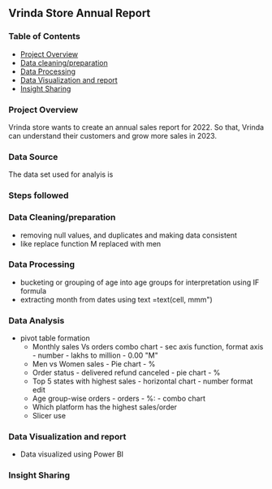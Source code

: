 ## Vrinda Store Annual Report

### Table of Contents
- [Project Overview](#project-overview)
- [Data cleaning/preparation](#data-cleaning/preparation)
- [Data Processing](#data-processing)
- [Data Visualization and report](#data-visualization-and-report)
- [Insight Sharing](#insight-sharing)

### Project Overview

Vrinda store wants to create an annual sales report for 2022. So that, Vrinda can understand their customers and grow more sales in 2023.

### Data Source
The data set used for analyis is 

### Steps followed

###  Data Cleaning/preparation
   - removing null values, and duplicates and making data consistent
   - like replace function M replaced with men
### Data Processing
   - bucketing or grouping of age into age groups for interpretation using IF formula
   - extracting month from dates using text =text(cell, mmm")

### Data Analysis
-  pivot table formation
   - Monthly sales Vs orders combo chart - sec axis function, format axis - number - lakhs to million - 0.00 "M"
   - Men vs Women sales - Pie chart - %
   - Order status - delivered refund canceled - pie chart - %
   - Top 5 states with highest sales - horizontal chart - number format edit
   - Age group-wise orders - orders - %: - combo chart
   - Which platform has the highest sales/order
   - Slicer use 


### Data Visualization and report
   - Data visualized using Power BI

### Insight Sharing
